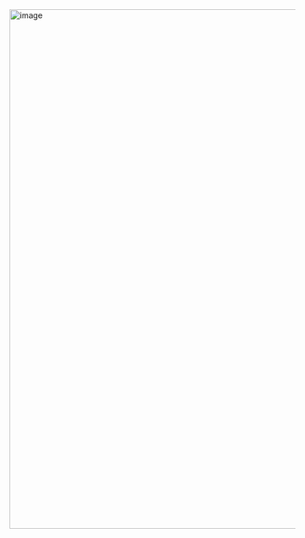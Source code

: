 <img width="1920" height="916" alt="image" src="https://github.com/user-attachments/assets/d37cfd76-6622-4212-bf0b-a7ea1fcc5e75" />
